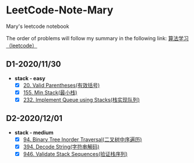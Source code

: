 # LeetCode-Note-Mary
Mary's leetcode notebook

The order of problems will follow my summary in the following link: [算法学习（leetcode）](https://www.wolai.com/b7YKFwn5UhuWzYJccAYNEf?theme=light)

## D1-2020/11/30
- **stack - easy**
   - [x] [20. Valid Parentheses(有效括号)](2020-11-30/valid-parantheses.js)
   - [x] [155. Min Stack(最小栈)](2020-11-30/min-stack.js)
   - [x] [232. Implement Queue using Stacks(栈实现队列)](2020-11-30/Implement-Queue-using-Stacks.js)

## D2-2020/12/01
- **stack - medium**
  - [x] [94. Binary Tree Inorder Traversal(二叉树中序遍历)](2020-12-01/Binary-Tree-Inorder-Traversal.js)
  - [x] [394. Decode String(字符串解码)](2020-12-01/Decode-String.js)  
  - [x] [946. Validate Stack Sequences(验证栈序列)](2020-12-01/Validate-Stack-Sequences.js)